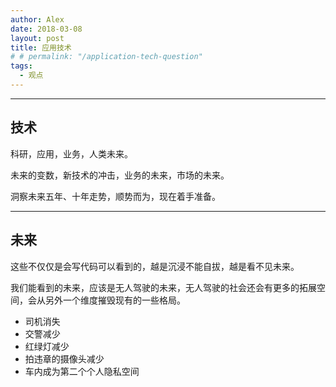 ```yaml
---
author: Alex
date: 2018-03-08
layout: post
title: 应用技术
# # permalink: "/application-tech-question"
tags:
  - 观点
---
```


--------------

## 技术

科研，应用，业务，人类未来。

未来的变数，新技术的冲击，业务的未来，市场的未来。

洞察未来五年、十年走势，顺势而为，现在着手准备。

--------------

## 未来

这些不仅仅是会写代码可以看到的，越是沉浸不能自拔，越是看不见未来。

我们能看到的未来，应该是无人驾驶的未来，无人驾驶的社会还会有更多的拓展空间，会从另外一个维度摧毁现有的一些格局。

- 司机消失
- 交警减少
- 红绿灯减少
- 拍违章的摄像头减少
- 车内成为第二个个人隐私空间
